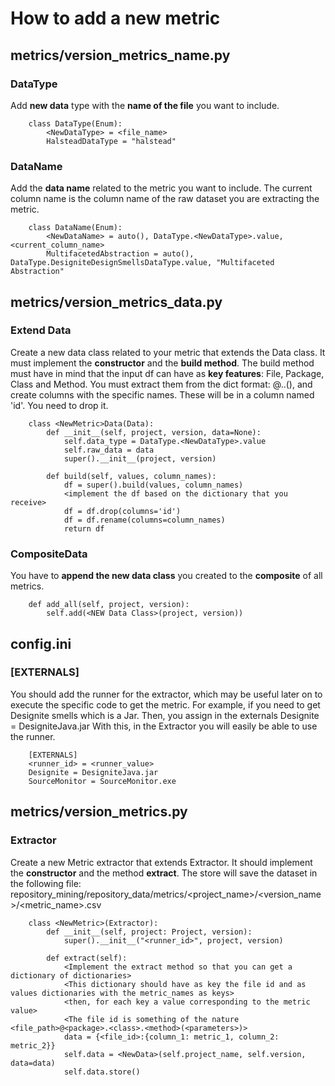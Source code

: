 # How to add a new metric

## metrics/version_metrics_name.py
### DataType
Add **new data** type with the **name of the file** you want to include.
```
    class DataType(Enum):
        <NewDataType> = <file_name>
        HalsteadDataType = "halstead"
```
    
### DataName
Add the **data name** related to the metric you want to include.
The current column name is the column name of the raw dataset you are extracting the metric.
```
    class DataName(Enum):
        <NewDataName> = auto(), DataType.<NewDataType>.value, <current_column_name>
        MultifacetedAbstraction = auto(), DataType.DesigniteDesignSmellsDataType.value, "Multifaceted Abstraction"
```

## metrics/version_metrics_data.py
### Extend Data
Create a new data class related to your metric that extends the Data class.
It must implement the **constructor** and the **build method**.
The build method must have in mind that the input df can have as **key features**: File, Package, Class and Method.
You must extract them from the dict format: <file>@<package>.<class>.<method>(<parameters>), and create columns with the specific names.
These will be in a column named 'id'. You need to drop it.

```
    class <NewMetric>Data(Data):
        def __init__(self, project, version, data=None):
            self.data_type = DataType.<NewDataType>.value
            self.raw_data = data
            super().__init__(project, version)

        def build(self, values, column_names):
            df = super().build(values, column_names)
            <implement the df based on the dictionary that you receive>
            df = df.drop(columns='id')
            df = df.rename(columns=column_names)
            return df
```

### CompositeData
You have to **append the new data class** you created to the **composite** of all metrics.

```
    def add_all(self, project, version):
        self.add(<NEW Data Class>(project, version))
```

## config.ini
### [EXTERNALS]
You should add the runner for the extractor, which may be useful later on to execute the specific code to get the metric.
For example, if you need to get Designite smells which is a Jar. Then, you assign in the externals Designite = DesigniteJava.jar
With this, in the Extractor you will easily be able to use the runner.

```
    [EXTERNALS]
    <runner_id> = <runner_value>
    Designite = DesigniteJava.jar
    SourceMonitor = SourceMonitor.exe
```

## metrics/version_metrics.py
### Extractor
Create a new Metric extractor that extends Extractor.
It should implement the **constructor** and the method **extract**.
The store will save the dataset in the following file:
    repository_mining/repository_data/metrics/<project_name>/<version_name>/<metric_name>.csv
```
    class <NewMetric>(Extractor):
        def __init__(self, project: Project, version):
            super().__init__("<runner_id>", project, version)

        def extract(self):
            <Implement the extract method so that you can get a dictionary of dictionaries>
            <This dictionary should have as key the file id and as values dictionaries with the metric_names as keys>
            <then, for each key a value corresponding to the metric value>
            <The file id is something of the nature <file_path>@<package>.<class>.<method>(<parameters>)>
            data = {<file_id>:{column_1: metric_1, column_2: metric_2}}
            self.data = <NewData>(self.project_name, self.version, data=data)
            self.data.store()
```